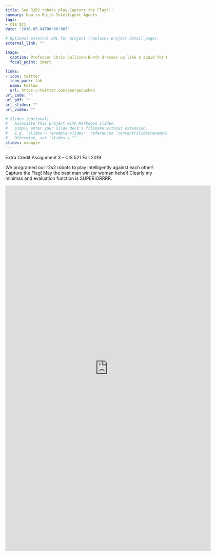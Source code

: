 ```yaml
---
title: See R2D2 robots play Capture the Flag!!!
summary: How-to-Build Intelligent Agents
tags:
- CIS 521
date: "2016-05-04T00:00:00Z"

# Optional external URL for project (replaces project detail page).
external_link: ""

image:
  caption: Professor Chris Callison-Burch dresses up like a squid for Halloween
  focal_point: Smart

links:
- icon: twitter
  icon_pack: fab
  name: Follow
  url: https://twitter.com/georgecushen
url_code: ""
url_pdf: ""
url_slides: ""
url_video: ""

# Slides (optional).
#   Associate this project with Markdown slides.
#   Simply enter your slide deck's filename without extension.
#   E.g. `slides = "example-slides"` references `content/slides/example-slides.md`.
#   Otherwise, set `slides = ""`.
slides: example
---
```


Extra Credit Assignment 3 - CIS 521 Fall 2019

We programed our r2s2 robots to play intelligently against each other!  Capture the Flag! May the best man win (or woman hehe)! Clearly my minimax and evaluation function is SUPERIORRRR.  

<iframe src="https://player.vimeo.com/video/414759228" width="640" height="1138" frameborder="0" allow="autoplay; fullscreen" allowfullscreen></iframe>